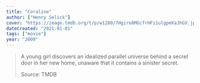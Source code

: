 ```yaml
---
title: "Coraline"
author: ["Henry Selick"]
cover: "https://image.tmdb.org/t/p/w1280/7Hgiro8MGcfrHFi1ulgpmXaJhGV.jpg"
dateCreated: "2021-01-01"
tags: ["movie"]
year: "2009"
---
```


> A young girl discovers an idealized parallel universe behind a secret door in her new home, unaware that it contains a sinister secret.
>
> Source: TMDB

